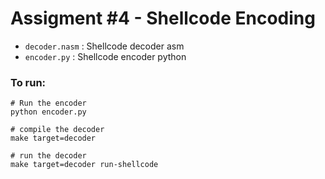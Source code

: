# Assigment #4 - Shellcode Encoding

- `decoder.nasm` : Shellcode decoder asm
- `encoder.py` : Shellcode encoder python

### To run:
```
# Run the encoder
python encoder.py

# compile the decoder
make target=decoder

# run the decoder
make target=decoder run-shellcode
```